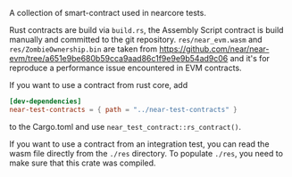 A collection of smart-contract used in nearcore tests.

Rust contracts are build via `build.rs`, the Assembly Script contract
is build manually and committed to the git repository.
`res/near_evm.wasm` and `res/ZombieOwnership.bin` are taken from
<https://github.com/near/near-evm/tree/a651e9be680b59cca9aad86c1f9e9e9b54ad9c06>
and it's for reproduce a performance issue encountered in EVM
contracts.

If you want to use a contract from rust core, add

```toml
[dev-dependencies]
near-test-contracts = { path = "../near-test-contracts" }
```

to the Cargo.toml and use `near_test_contract::rs_contract()`.

If you want to use a contract from an integration test, you can read
the wasm file directly from the `./res` directory.  To populate
`./res`, you need to make sure that this crate was compiled.
